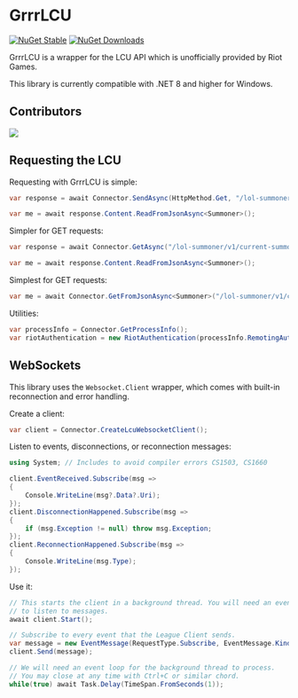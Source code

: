 # GrrrLCU

[![NuGet Stable](https://img.shields.io/nuget/v/BlossomiShymae.GrrrLCU.svg?style=flat-square&logo=nuget&logoColor=black&labelColor=69ffbe&color=77077a)](https://www.nuget.org/packages/BlossomiShymae.GrrrLCU/) [![NuGet Downloads](https://img.shields.io/nuget/dt/BlossomiShymae.GrrrLCU?style=flat-square&logoColor=black&labelColor=69ffbe&color=77077a)](https://www.nuget.org/packages/BlossomiShymae.GrrrLCU/)

GrrrLCU is a wrapper for the LCU API which is unofficially provided by Riot Games.

This library is currently compatible with .NET 8 and higher for Windows.

## Contributors

<a href="https://github.com/BlossomiShymae/GrrrLCU/graphs/contributors">
  <img src="https://contrib.rocks/image?repo=BlossomiShymae/GrrrLCU" />
</a>

## Requesting the LCU

Requesting with GrrrLCU is simple:

```csharp
var response = await Connector.SendAsync(HttpMethod.Get, "/lol-summoner/v1/current-summoner");

var me = await response.Content.ReadFromJsonAsync<Summoner>();
```

Simpler for GET requests:

```csharp
var response = await Connector.GetAsync("/lol-summoner/v1/current-summoner");

var me = await response.Content.ReadFromJsonAsync<Summoner>();
```

Simplest for GET requests:

```csharp
var me = await Connector.GetFromJsonAsync<Summoner>("/lol-summoner/v1/current-summoner");
```

Utilities:

```csharp
var processInfo = Connector.GetProcessInfo();
var riotAuthentication = new RiotAuthentication(processInfo.RemotingAuthToken);
```

## WebSockets

This library uses the `Websocket.Client` wrapper, which comes with built-in reconnection and error handling.

Create a client:

```csharp
var client = Connector.CreateLcuWebsocketClient();
```

Listen to events, disconnections, or reconnection messages:

```csharp
using System; // Includes to avoid compiler errors CS1503, CS1660

client.EventReceived.Subscribe(msg =>
{
    Console.WriteLine(msg?.Data?.Uri);
});
client.DisconnectionHappened.Subscribe(msg => 
{
    if (msg.Exception != null) throw msg.Exception;
});
client.ReconnectionHappened.Subscribe(msg =>
{
    Console.WriteLine(msg.Type);
});
```

Use it:

```csharp
// This starts the client in a background thread. You will need an event loop
// to listen to messages.
await client.Start();

// Subscribe to every event that the League Client sends.
var message = new EventMessage(RequestType.Subscribe, EventMessage.Kinds.OnJsonApiEvent);
client.Send(message);

// We will need an event loop for the background thread to process.
// You may close at any time with Ctrl+C or similar chord.
while(true) await Task.Delay(TimeSpan.FromSeconds(1));
```